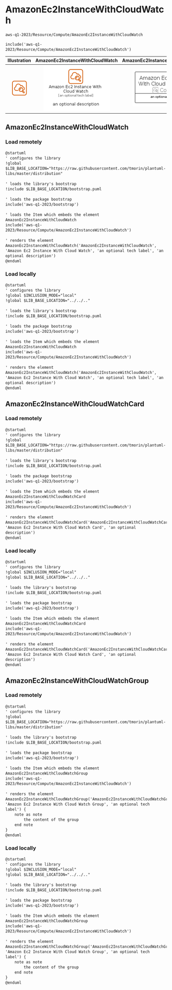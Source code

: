 # AmazonEc2InstanceWithCloudWatch


```text
aws-q1-2023/Resource/Compute/AmazonEc2InstanceWithCloudWatch
```

```text
include('aws-q1-2023/Resource/Compute/AmazonEc2InstanceWithCloudWatch')
```



| Illustration | AmazonEc2InstanceWithCloudWatch | AmazonEc2InstanceWithCloudWatchCard | AmazonEc2InstanceWithCloudWatchGroup |
| :---: | :---: | :---: | :---: |
| ![illustration for Illustration](../../../aws-q1-2023/Resource/Compute/AmazonEc2InstanceWithCloudWatch.png) | ![illustration for AmazonEc2InstanceWithCloudWatch](../../../aws-q1-2023/Resource/Compute/AmazonEc2InstanceWithCloudWatch.Local.png) | ![illustration for AmazonEc2InstanceWithCloudWatchCard](../../../aws-q1-2023/Resource/Compute/AmazonEc2InstanceWithCloudWatchCard.Local.png) | ![illustration for AmazonEc2InstanceWithCloudWatchGroup](../../../aws-q1-2023/Resource/Compute/AmazonEc2InstanceWithCloudWatchGroup.Local.png) |




## AmazonEc2InstanceWithCloudWatch

### Load remotely
```plantuml
@startuml
' configures the library
!global $LIB_BASE_LOCATION="https://raw.githubusercontent.com/tmorin/plantuml-libs/master/distribution"

' loads the library's bootstrap
!include $LIB_BASE_LOCATION/bootstrap.puml

' loads the package bootstrap
include('aws-q1-2023/bootstrap')

' loads the Item which embeds the element AmazonEc2InstanceWithCloudWatch
include('aws-q1-2023/Resource/Compute/AmazonEc2InstanceWithCloudWatch')

' renders the element
AmazonEc2InstanceWithCloudWatch('AmazonEc2InstanceWithCloudWatch', 'Amazon Ec2 Instance With Cloud Watch', 'an optional tech label', 'an optional description')
@enduml
```

### Load locally
```plantuml
@startuml
' configures the library
!global $INCLUSION_MODE="local"
!global $LIB_BASE_LOCATION="../../.."

' loads the library's bootstrap
!include $LIB_BASE_LOCATION/bootstrap.puml

' loads the package bootstrap
include('aws-q1-2023/bootstrap')

' loads the Item which embeds the element AmazonEc2InstanceWithCloudWatch
include('aws-q1-2023/Resource/Compute/AmazonEc2InstanceWithCloudWatch')

' renders the element
AmazonEc2InstanceWithCloudWatch('AmazonEc2InstanceWithCloudWatch', 'Amazon Ec2 Instance With Cloud Watch', 'an optional tech label', 'an optional description')
@enduml
```

## AmazonEc2InstanceWithCloudWatchCard

### Load remotely
```plantuml
@startuml
' configures the library
!global $LIB_BASE_LOCATION="https://raw.githubusercontent.com/tmorin/plantuml-libs/master/distribution"

' loads the library's bootstrap
!include $LIB_BASE_LOCATION/bootstrap.puml

' loads the package bootstrap
include('aws-q1-2023/bootstrap')

' loads the Item which embeds the element AmazonEc2InstanceWithCloudWatchCard
include('aws-q1-2023/Resource/Compute/AmazonEc2InstanceWithCloudWatch')

' renders the element
AmazonEc2InstanceWithCloudWatchCard('AmazonEc2InstanceWithCloudWatchCard', 'Amazon Ec2 Instance With Cloud Watch Card', 'an optional description')
@enduml
```

### Load locally
```plantuml
@startuml
' configures the library
!global $INCLUSION_MODE="local"
!global $LIB_BASE_LOCATION="../../.."

' loads the library's bootstrap
!include $LIB_BASE_LOCATION/bootstrap.puml

' loads the package bootstrap
include('aws-q1-2023/bootstrap')

' loads the Item which embeds the element AmazonEc2InstanceWithCloudWatchCard
include('aws-q1-2023/Resource/Compute/AmazonEc2InstanceWithCloudWatch')

' renders the element
AmazonEc2InstanceWithCloudWatchCard('AmazonEc2InstanceWithCloudWatchCard', 'Amazon Ec2 Instance With Cloud Watch Card', 'an optional description')
@enduml
```

## AmazonEc2InstanceWithCloudWatchGroup

### Load remotely
```plantuml
@startuml
' configures the library
!global $LIB_BASE_LOCATION="https://raw.githubusercontent.com/tmorin/plantuml-libs/master/distribution"

' loads the library's bootstrap
!include $LIB_BASE_LOCATION/bootstrap.puml

' loads the package bootstrap
include('aws-q1-2023/bootstrap')

' loads the Item which embeds the element AmazonEc2InstanceWithCloudWatchGroup
include('aws-q1-2023/Resource/Compute/AmazonEc2InstanceWithCloudWatch')

' renders the element
AmazonEc2InstanceWithCloudWatchGroup('AmazonEc2InstanceWithCloudWatchGroup', 'Amazon Ec2 Instance With Cloud Watch Group', 'an optional tech label') {
    note as note
        the content of the group
    end note
}
@enduml
```

### Load locally
```plantuml
@startuml
' configures the library
!global $INCLUSION_MODE="local"
!global $LIB_BASE_LOCATION="../../.."

' loads the library's bootstrap
!include $LIB_BASE_LOCATION/bootstrap.puml

' loads the package bootstrap
include('aws-q1-2023/bootstrap')

' loads the Item which embeds the element AmazonEc2InstanceWithCloudWatchGroup
include('aws-q1-2023/Resource/Compute/AmazonEc2InstanceWithCloudWatch')

' renders the element
AmazonEc2InstanceWithCloudWatchGroup('AmazonEc2InstanceWithCloudWatchGroup', 'Amazon Ec2 Instance With Cloud Watch Group', 'an optional tech label') {
    note as note
        the content of the group
    end note
}
@enduml
```

